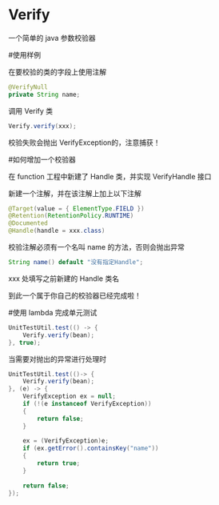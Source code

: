 # Verify
一个简单的 java 参数校验器

#使用样例

在要校验的类的字段上使用注解
```java
@VerifyNull
private String name;
```

调用 Verify 类
```java
Verify.verify(xxx);
```

校验失败会抛出 VerifyException的，注意捕获！

#如何增加一个校验器

在 function 工程中新建了 Handle 类，并实现 VerifyHandle 接口

新建一个注解，并在该注解上加上以下注解
```java
@Target(value = { ElementType.FIELD })
@Retention(RetentionPolicy.RUNTIME)
@Documented
@Handle(handle = xxx.class)
```

校验注解必须有一个名叫 name 的方法，否则会抛出异常
```java
String name() default "没有指定Handle";
```

xxx 处填写之前新建的 Handle 类名

到此一个属于你自己的校验器已经完成啦！

#使用 lambda 完成单元测试
```java
UnitTestUtil.test(() -> {
	Verify.verify(bean);
}, true);
```

当需要对抛出的异常进行处理时
```java
UnitTestUtil.test(()-> {
    Verify.verify(bean);
}, (e) -> {
    VerifyException ex = null;
    if (!(e instanceof VerifyException))
    {
        return false;
    }
    
    ex = (VerifyException)e;
    if (ex.getError().containsKey("name"))
    {
        return true;
    }
    
    return false;
});
```
